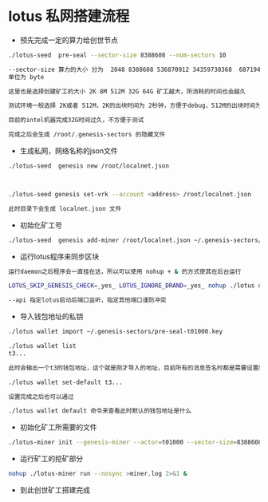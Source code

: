 #  lotus 私网搭建流程

* 预先完成一定的算力给创世节点

```bash
./lotus-seed  pre-seal --sector-size 8388608 --num-sectors 10

--sector-size 算力的大小 分为  2048 8388608 536870912 34359738368  68719476736
单位为 byte

这里也是选择创建矿工的大小 2K 8M 512M 32G 64G 矿工越大，所消耗的时间也会越久

测试环境一般选择 2K或者 512M，2K的出块时间为 2秒钟，方便于debug，512M的出块时间为30秒钟，跟接近于真实环境

目前的intel机器完成32G时间过久，不方便于测试

完成之后会生成 /root/.genesis-sectors 的隐藏文件
```

* 生成私网，网络名称的json文件
```bash
./lotus-seed  genesis new /root/localnet.json



./lotus-seed genesis set-vrk --account <address> /root/localnet.json

此时目录下会生成 localnet.json 文件
```

* 初始化矿工号

```bash
./lotus-seed  genesis add-miner /root/localnet.json ~/.genesis-sectors/pre-seal-t01000.json
```

* 运行lotus程序来同步区块

```bash
运行daemon之后程序会一直挂在这，所以可以使用 nohup + & 的方式使其在后台运行

LOTUS_SKIP_GENESIS_CHECK=_yes_ LOTUS_IGNORE_DRAND=_yes_ nohup ./lotus daemon --lotus-make-genesis=dev.gen --genesis-template=localnet.json --bootstrap=false --api=5651 > lotus.log 2>&1 &

--api 指定lotus启动后端口监听，指定其他端口谨防冲突
```

* 导入钱包地址的私钥

```bash
./lotus wallet import ~/.genesis-sectors/pre-seal-t01000.key
```

```bash
./lotus wallet list
t3...

此时会输出一个t3的钱包地址，这个就是刚才导入的地址，目前所有的消息签名时都是需要设置默认钱包地址的，所以这里我们需要进行默认钱包地址的设置

./lotus wallet set-default t3...

设置完成之后也可以通过

./lotus wallet default 命令来查看此时默认的钱包地址是什么


```


* 初始化矿工所需要的文件

```bash
./lotus-miner init --genesis-miner --actor=t01000 --sector-size=8388608 --pre-sealed-sectors=~/.genesis-sectors --pre-sealed-metadata=~/.genesis-sectors/pre-seal-t01000.json --nosync
```

* 运行矿工的挖矿部分

```bash
nohup ./lotus-miner run --nosync >miner.log 2>&1 &
```
* 到此创世矿工搭建完成

